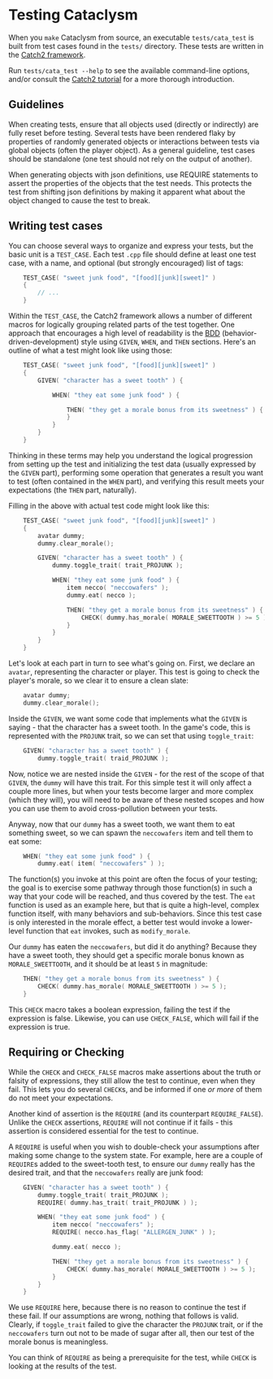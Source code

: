 # Testing Cataclysm

When you `make` Cataclysm from source, an executable `tests/cata_test` is built
from test cases found in the `tests/` directory. These tests are written in the
[Catch2 framework](https://github.org/catchorg/Catch2).

Run `tests/cata_test --help` to see the available command-line options, and/or
consult the [Catch2 tutorial](https://github.com/catchorg/Catch2/blob/master/docs/tutorial.md)
for a more thorough introduction.


## Guidelines

When creating tests, ensure that all objects used (directly or indirectly) are
fully reset before testing. Several tests have been rendered flaky by
properties of randomly generated objects or interactions between tests via
global objects (often the player object). As a general guideline, test cases
should be standalone (one test should not rely on the output of another).

When generating objects with json definitions, use REQUIRE statements to assert
the properties of the objects that the test needs. This protects the test from
shifting json definitions by making it apparent what about the object changed
to cause the test to break.


## Writing test cases

You can choose several ways to organize and express your tests, but the basic
unit is a `TEST_CASE`. Each test `.cpp` file should define at least one test
case, with a name, and optional (but strongly encouraged) list of tags:

```cpp
    TEST_CASE( "sweet junk food", "[food][junk][sweet]" )
    {
        // ...
    }
```

Within the `TEST_CASE`, the Catch2 framework allows a number of different
macros for logically grouping related parts of the test together. One approach
that encourages a high level of readability is the
[BDD](https://en.wikipedia.org/wiki/Behavior-driven_development)
(behavior-driven-development) style using `GIVEN`, `WHEN`, and `THEN` sections.
Here's an outline of what a test might look like using those:

```cpp
    TEST_CASE( "sweet junk food", "[food][junk][sweet]" )
    {
        GIVEN( "character has a sweet tooth" ) {

            WHEN( "they eat some junk food" ) {

                THEN( "they get a morale bonus from its sweetness" ) {
                }
            }
        }
    }
```

Thinking in these terms may help you understand the logical progression from
setting up the test and initializing the test data (usually expressed by the
`GIVEN` part), performing some operation that generates a result you want to
test (often contained in the `WHEN` part), and verifying this result meets your
expectations (the `THEN` part, naturally).

Filling in the above with actual test code might look like this:

```cpp
    TEST_CASE( "sweet junk food", "[food][junk][sweet]" )
    {
        avatar dummy;
        dummy.clear_morale();

        GIVEN( "character has a sweet tooth" ) {
            dummy.toggle_trait( trait_PROJUNK );

            WHEN( "they eat some junk food" ) {
                item necco( "neccowafers" );
                dummy.eat( necco );

                THEN( "they get a morale bonus from its sweetness" ) {
                    CHECK( dummy.has_morale( MORALE_SWEETTOOTH ) >= 5 );
                }
            }
        }
    }
```

Let's look at each part in turn to see what's going on. First, we declare an
`avatar`, representing the character or player. This test is going to check the
player's morale, so we clear it to ensure a clean slate:

```cpp
    avatar dummy;
    dummy.clear_morale();
```

Inside the `GIVEN`, we want some code that implements what the `GIVEN` is
saying - that the character has a sweet tooth. In the game's code, this is
represented with the `PROJUNK` trait, so we can set that using `toggle_trait`:

```cpp
    GIVEN( "character has a sweet tooth" ) {
        dummy.toggle_trait( traid_PROJUNK );
```

Now, notice we are nested inside the `GIVEN` - for the rest of the scope of
that `GIVEN`, the `dummy` will have this trait. For this simple test it will
only affect a couple more lines, but when your tests become larger and more
complex (which they will), you will need to be aware of these nested scopes and
how you can use them to avoid cross-pollution between your tests.

Anyway, now that our `dummy` has a sweet tooth, we want them to eat something
sweet, so we can spawn the `neccowafers` item and tell them to eat some:

```cpp
    WHEN( "they eat some junk food" ) {
        dummy.eat( item( "neccowafers" ) );
```

The function(s) you invoke at this point are often the focus of your testing;
the goal is to exercise some pathway through those function(s) in such a way
that your code will be reached, and thus covered by the test. The `eat`
function is used as an example here, but that is quite a high-level, complex
function itself, with many behaviors and sub-behaviors. Since this test case is
only interested in the morale effect, a better test would invoke a lower-level
function that `eat` invokes, such as `modify_morale`.

Our `dummy` has eaten the `neccowafers`, but did it do anything? Because they
have a sweet tooth, they should get a specific morale bonus known as
`MORALE_SWEETTOOTH`, and it should be at least `5` in magnitude:

```cpp
    THEN( "they get a morale bonus from its sweetness" ) {
        CHECK( dummy.has_morale( MORALE_SWEETTOOTH ) >= 5 );
    }
```

This `CHECK` macro takes a boolean expression, failing the test if the
expression is false. Likewise, you can use `CHECK_FALSE`, which will fail if
the expression is true.


## Requiring or Checking

While the `CHECK` and `CHECK_FALSE` macros make assertions about the truth or
falsity of expressions, they still allow the test to continue, even when they
fail. This lets you do several `CHECK`s, and be informed if one *or more* of
them do not meet your expectations.

Another kind of assertion is the `REQUIRE` (and its counterpart
`REQUIRE_FALSE`). Unlike the `CHECK` assertions, `REQUIRE` will not continue if
it fails - this assertion is considered essential for the test to continue.

A `REQUIRE` is useful when you wish to double-check your assumptions after
making some change to the system state. For example, here are a couple of
`REQUIRE`s added to the sweet-tooth test, to ensure our `dummy` really has the
desired trait, and that the `neccowafers` really are junk food:

```cpp
    GIVEN( "character has a sweet tooth" ) {
        dummy.toggle_trait( trait_PROJUNK );
        REQUIRE( dummy.has_trait( trait_PROJUNK ) );

        WHEN( "they eat some junk food" ) {
            item necco( "neccowafers" );
            REQUIRE( necco.has_flag( "ALLERGEN_JUNK" ) );

            dummy.eat( necco );

            THEN( "they get a morale bonus from its sweetness" ) {
                CHECK( dummy.has_morale( MORALE_SWEETTOOTH ) >= 5 );
            }
        }
    }
```

We use `REQUIRE` here, because there is no reason to continue the test if these
fail. If our assumptions are wrong, nothing that follows is valid. Clearly, if
`toggle_trait` failed to give the character the `PROJUNK` trait, or if the
`neccowafers` turn out not to be made of sugar after all, then our test of the
morale bonus is meaningless.

You can think of `REQUIRE` as being a prerequisite for the test, while `CHECK`
is looking at the results of the test.
